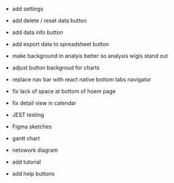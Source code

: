 

- add settings

- add delete / reset data button 
- add data info button 
- add export data to spreadsheet button

- make background in analyis better so analysis wigis stand out 
- adjust button backgroud for charts
- replace nav bar with react native bottom tabs navigator 
- fix lack of space at bottom of hoem page 
- fix detail view in calendar 

- JEST testing 

- Figma sketches 
- gantt chart 
- netowork diagram 

- add tutorial 
- add help buttons 